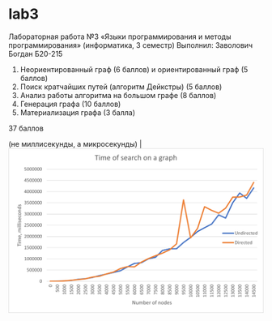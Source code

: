 # lab3
Лабораторная работа №3 «Языки программирования и методы программирования» (информатика, 3 семестр)
Выполнил: Заволович Богдан Б20-215

1. Неориентированный граф (6 баллов) и ориентированный граф (5 баллов)
1. Поиск кратчайших путей (алгоритм Дейкстры) (5 баллов)
1. Анализ работы алгоритма на большом графе (8 баллов)
1. Генерация графа (10 баллов)
1. Материализация графа (3 балла)

37 баллов

(не миллисекунды, а микросекунды)
|![](measuredtime/graph.png)

